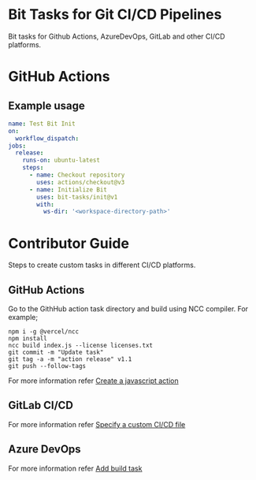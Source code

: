 # Bit Tasks for Git CI/CD Pipelines
Bit tasks for Github Actions, AzureDevOps, GitLab and other CI/CD platforms.

# GitHub Actions

## Example usage

```yaml
name: Test Bit Init
on:
  workflow_dispatch:
jobs:
  release:
    runs-on: ubuntu-latest
    steps:
      - name: Checkout repository
        uses: actions/checkout@v3
      - name: Initialize Bit
        uses: bit-tasks/init@v1
        with:
          ws-dir: '<workspace-directory-path>'
```

# Contributor Guide

Steps to create custom tasks in different CI/CD platforms.

## GitHub Actions

Go to the GithHub action task directory and build using NCC compiler. For example;

```
npm i -g @vercel/ncc
npm install
ncc build index.js --license licenses.txt
git commit -m "Update task"
git tag -a -m "action release" v1.1
git push --follow-tags
```

For more information refer [Create a javascript action](https://docs.github.com/en/actions/creating-actions/creating-a-javascript-action)

## GitLab CI/CD

For more information refer [Specify a custom CI/CD file](https://docs.gitlab.com/ee/ci/pipelines/settings.html#specify-a-custom-cicd-configuration-file)

## Azure DevOps

For more information refer [Add build task](https://learn.microsoft.com/en-us/azure/devops/extend/develop/add-build-task?view=azure-devops)
